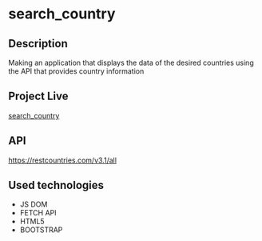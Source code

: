 # search_country

## Description 
Making an application that displays 
the data of the desired countries using the 
API that provides country information

## Project Live
[search_country](https://zlhshn.github.io/search_country/)

## API
https://restcountries.com/v3.1/all

## Used technologies
- JS DOM
- FETCH API
- HTML5
- BOOTSTRAP
